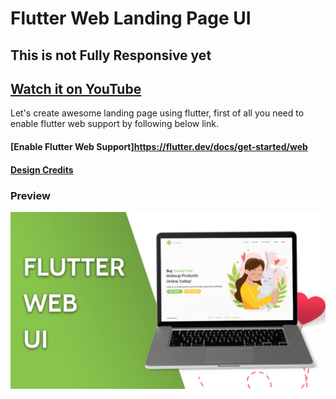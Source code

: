 # Flutter Web Landing Page UI

## This is not Fully Responsive yet
## [Watch it on YouTube](https://youtu.be/PM-ASOgxBn8)

Let's create awesome landing page using flutter, first of all you need to enable flutter web support by following below link.

#### [Enable Flutter Web Support]https://flutter.dev/docs/get-started/web

#### [Design Credits](https://www.uplabs.com/posts/cruelty-free-landing-page)

### Preview

![App UI](/preview.jpg)